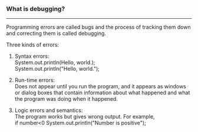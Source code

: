 ### What is debugging?
***
Programming errors are called bugs and the process of tracking them down and correcting them is called debugging.   

Three kinds of errors:

1. Syntax errors:    
System.out.println(Hello, world.);    
System.out.println("Hello, world.");

2. Run-time errors:    
Does not appear until you run the program, and it appears as windows or dialog boxes that contain information about what happened and what the program was doing when it happened.   

3. Logic errors and semantics:   
The program works but gives wrong output.  For example,   
if number<0
System.out.println("Number is positive");
